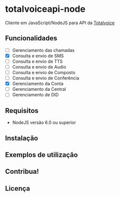 # totalvoiceapi-node

Cliente em JavaScript/NodeJS para API da [Totalvoice](http://totalvoice.com.br)

## Funcionalidades

- [ ] Gerenciamento das chamadas
- [X] Consulta e envio de SMS
- [ ] Consulta e envio de TTS
- [ ] Consulta e envio de Audio
- [ ] Consulta e envio de Composto
- [ ] Consulta e envio de Conferência
- [X] Gerenciamento da Conta
- [ ] Gerenciamento da Central
- [ ] Gerenciamento de DID

## Requisitos

- NodeJS versão 6.0 ou superior

## Instalação


## Exemplos de utilização

## Contribua!

## Licença